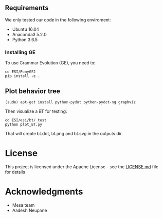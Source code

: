 ## Requirements
We only tested our code in the following enviroment:

* Ubuntu 16.04
* Anaconda3 5.2.0
* Python 3.6.5

### Installing GE
To use Grammar Evolution (GE), you need to:

```
cd ESI/PonyGE2
pip install -e .
```

## Plot behavior tree

```
(sudo) apt-get install python-pydot python-pydot-ng graphviz
```

Then visualize a BT for testing:

```
cd ESI/esi/bt/_test
python plot_BT.py
```

That will create bt.dot, bt.png and bt.svg in the outputs dir.

# License
This project is licensed under the Apache License - see the [LICENSE.md](LICENSE) file for details

# Acknowledgments

* Mesa team
* Aadesh Neupane
